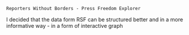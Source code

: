     Reporters Without Borders - Press Freedom Explorer
I decided that the data form RSF can be structured better and in a more informative way - in a form of interactive graph
